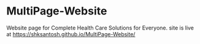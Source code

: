 # MultiPage-Website
Website page for Complete Health Care Solutions for Everyone.
 site is live at https://shksantosh.github.io/MultiPage-Website/
